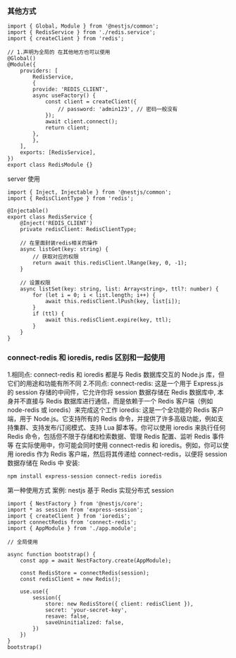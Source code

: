 ### 其他方式
```JS
import { Global, Module } from '@nestjs/common';
import { RedisService } from './redis.service';
import { createClient } from 'redis';

// 1.声明为全局的 在其他地方也可以使用
@Global()
@Module({
    providers: [
        RedisService,
        {
        provide: 'REDIS_CLIENT',
        async useFactory() {
            const client = createClient({
                // password: 'admin123', // 密码一般没有
            });
            await client.connect();
            return client;
        },
        },
    ],
    exports: [RedisService],
})
export class RedisModule {}
```

server 使用
```JS
import { Inject, Injectable } from '@nestjs/common';
import { RedisClientType } from 'redis';

@Injectable()
export class RedisService {
    @Inject('REDIS_CLIENT')
    private redisClient: RedisClientType;

    // 在里面封装redis相关的操作
    async listGet(key: string) {
        // 获取对应的权限
        return await this.redisClient.lRange(key, 0, -1);
    }

    // 设置权限
    async listSet(key: string, list: Array<string>, ttl?: number) {
        for (let i = 0; i < list.length; i++) {
            await this.redisClient.lPush(key, list[i]);
        }
        if (ttl) {
            await this.redisClient.expire(key, ttl);
        }
    }
}
```

### connect-redis 和 ioredis, redis 区别和一起使用

1.相同点:
connect-redis 和 ioredis 都是与 Redis 数据库交互的 Node.js 库，但它们的用途和功能有所不同
2.不同点:
connect-redis: 这是一个用于 Express.js 的 session 存储的中间件，它允许你将 session 数据存储在 Redis 数据库中,
               本身并不直接与 Redis 数据库进行通信，而是依赖于一个 Redis 客户端（例如 node-redis 或 ioredis）来完成这个工作
ioredis: 这是一个全功能的 Redis 客户端，用于 Node.js。它支持所有的 Redis 命令，并提供了许多高级功能，例如支持集群、支持发布/订阅模式、支持 Lua 脚本等。你可以使用 ioredis 来执行任何 Redis 命令，包括但不限于存储和检索数据、管理 Redis 配置、监听 Redis 事件等
在实际使用中，你可能会同时使用 connect-redis 和 ioredis。例如，你可以使用 ioredis 作为 Redis 客户端，然后将其传递给 connect-redis，以便将 session 数据存储在 Redis 中
安装:
```JS
npm install express-session connect-redis ioredis
```
第一种使用方式 案例: nestjs 基于 Redis 实现分布式 session
```JS
import { NestFactory } from '@nestjs/core';
import * as session from 'express-session';
import { createClient } from 'ioredis';
import connectRedis from 'connect-redis';
import { AppModule } from './app.module';

// 全局使用

async function bootstrap() {
    const app = await NestFactory.create(AppModule);
    
    const RedisStore = connectRedis(session);
    const redisClient = new Redis();

    use.use({
        session({
            store: new RedisStore({ client: redisClient }),
            secret: 'your-secret-key',
            resave: false,
            saveUninitialized: false,
        })
    })
}
bootstrap()
```





